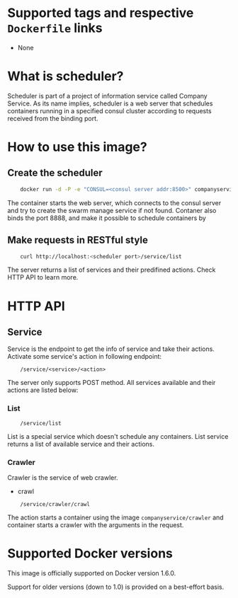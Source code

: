 # Supported tags and respective `Dockerfile` links

- None

# What is scheduler?

Scheduler is part of a project of information service called Company Service. As its name implies, scheduler is a web server that schedules containers running in a specified consul cluster according to requests received from the binding port.

# How to use this image?

## Create the scheduler

```bash
    docker run -d -P -e "CONSUL=<consul server addr:8500>" companyservice/scheduler
```

The container starts the web server, which connects to the consul server and try to create the swarm manage service if not found.
Contaner also binds the port 8888, and make it possible to schedule containers by

## Make requests in RESTful style

```bash
    curl http://localhost:<scheduler port>/service/list
```
The server returns a list of services and their predifined actions. Check HTTP API to learn more.

# HTTP API

## Service

Service is the endpoint to get the info of service and take their actions. Activate some service's action in following endpoint:

```
    /service/<service>/<action>
```

The server only supports POST method. All services available and their actions are listed below: 

### List

```
    /service/list
```

List is a special service which doesn't schedule any containers. List service returns a list of available service and their actions.

### Crawler

Crawler is the service of web crawler.

-   crawl

```
    /service/crawler/crawl
```

The action starts a container using the image `companyservice/crawler` and container starts a crawler with the arguments in the request.

# Supported Docker versions

This image is officially supported on Docker version 1.6.0.

Support for older versions (down to 1.0) is provided on a best-effort basis.


